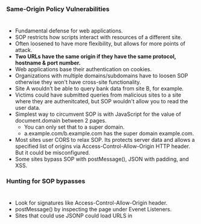### Same-Origin Policy Vulnerabilities
#
* Fundamental defense for web applications.
* SOP restricts how scripts interact with resources of a different site.
* Often loosened to have more flexibility, but allows for more points of attack.
* **Two URLs have the same origin if they have the same protocol, hostname & port number.**
* Web applications base their authentication on cookies.
* Organizations with multiple domains/subdomains have to loosen SOP otherwise they won't have
  cross-site functionality. 
* Site A wouldn't be able to query bank data from site B, for example.
* Victims could have submitted queries from malicious sites to a site where they are authenitcated,
  but SOP wouldn't allow you to read the user data.
* Simplest way to circumvent SOP is with JavaScript for the value of document.domain between 2 pages.
    * You can only set that to a super domain.
    * a.example.com/b.example.com has the super domain example.com.
* Most sites user CORS to relax SOP. Its protects server data and allows a specified list of origins via
  Access-Control-Allow-Origin HTTP header. But it could be misconfigured.
* Some sites bypass SOP with postMessage(), JSON with padding, and XSS.
### Hunting for SOP bypasses
#
* Look for signatures like Access-Control-Allow-Origin header.
* postMessage() by inspecting the page under Evenet Listeners.
* Sites that could use JSONP could load URLS in <script> with a callback function.
* Change the Origin header to involve an allowed site like www.example.com.attacker.com.
  If this header and the one above return a value, the CORS is misconfigured.
* If a site is using postMessage(), see if you can send & recieve messages on your own site
  with iframes. You could also embed a script to request data wrapped in a JSONP payload.
* These could be trickier to exploit if the web application employs custom headers or hidden parameters.
